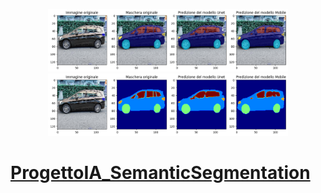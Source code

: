 <p align="center"><a href="https://laravel.com" target="_blank"><img src="https://github.com/Mauro97P/ProgettoIA_SemanticSegmentation/blob/main/8-50_con_background.png" style="height: 100px;>

</a>
</p>
<p align="center">
<img src="https://github.com/Mauro97P/ProgettoIA_SemanticSegmentation/blob/main/8-50_solo_maschere.png" style="height: 100px;">
</p>


# ProgettoIA_SemanticSegmentation

